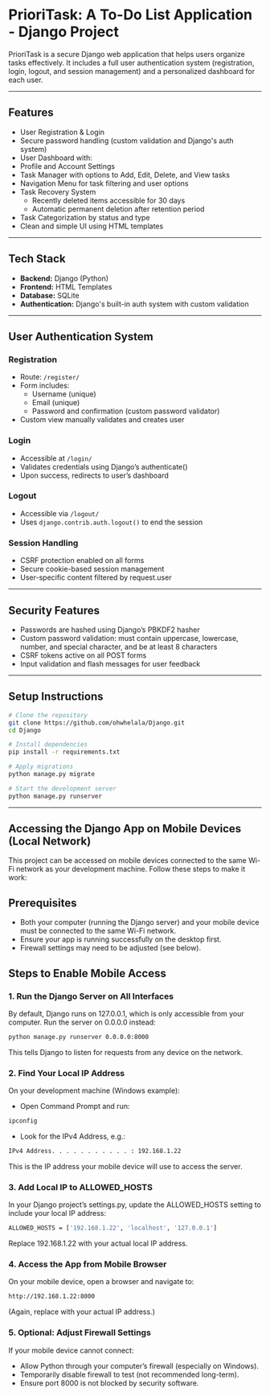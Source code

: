 # PrioriTask: A To-Do List Application - Django Project

PrioriTask is a secure Django web application that helps users organize tasks effectively. It includes a full user authentication system (registration, login, logout, and session management) and a personalized dashboard for each user.

---

##  Features

-  User Registration & Login
-  Secure password handling (custom validation and Django's auth system)
-  User Dashboard with:
  - Profile and Account Settings
  - Task Manager with options to Add, Edit, Delete, and View tasks
  - Navigation Menu for task filtering and user options
- Task Recovery System
  - Recently deleted items accessible for 30 days
  - Automatic permanent deletion after retention period
-  Task Categorization by status and type
-  Clean and simple UI using HTML templates

---

##  Tech Stack

- **Backend:** Django (Python)
- **Frontend:** HTML Templates
- **Database:** SQLite
- **Authentication:** Django's built-in auth system with custom validation

---

##  User Authentication System

###  Registration
- Route: `/register/` 
- Form includes:
  - Username (unique)
  - Email (unique)
  - Password and confirmation (custom password validator)
- Custom view manually validates and creates user

###  Login
- Accessible at `/login/`
- Validates credentials using Django’s authenticate()
- Upon success, redirects to user’s dashboard

###  Logout
- Accessible via `/logout/`
- Uses `django.contrib.auth.logout()` to end the session

###  Session Handling
- CSRF protection enabled on all forms
- Secure cookie-based session management
- User-specific content filtered by request.user

---

##  Security Features

-  Passwords are hashed using Django’s PBKDF2 hasher
-  Custom password validation: must contain uppercase, lowercase, number, and special character, and be at least 8 characters
-  CSRF tokens active on all POST forms
-  Input validation and flash messages for user feedback

---

##  Setup Instructions

```bash
# Clone the repository
git clone https://github.com/ohwhelala/Django.git
cd Django

# Install dependencies
pip install -r requirements.txt

# Apply migrations
python manage.py migrate

# Start the development server
python manage.py runserver
```
---

##  Accessing the Django App on Mobile Devices (Local Network)

This project can be accessed on mobile devices connected to the same Wi-Fi network as your development machine. Follow these steps to make it work:

## Prerequisites

- Both your computer (running the Django server) and your mobile device must be connected to the same Wi-Fi network.
- Ensure your app is running successfully on the desktop first.
- Firewall settings may need to be adjusted (see below).

## Steps to Enable Mobile Access

### 1. Run the Django Server on All Interfaces
By default, Django runs on 127.0.0.1, which is only accessible from your computer. Run the server on 0.0.0.0 instead:

```bash
python manage.py runserver 0.0.0.0:8000
```
This tells Django to listen for requests from any device on the network.

### 2. Find Your Local IP Address
On your development machine (Windows example):
- Open Command Prompt and run:
```bash
ipconfig
```

- Look for the IPv4 Address, e.g.:
```bash
IPv4 Address. . . . . . . . . . . : 192.168.1.22
```

This is the IP address your mobile device will use to access the server.

### 3. Add Local IP to ALLOWED_HOSTS
In your Django project’s settings.py, update the ALLOWED_HOSTS setting to include your local IP address:

```bash
ALLOWED_HOSTS = ['192.168.1.22', 'localhost', '127.0.0.1']
```
Replace 192.168.1.22 with your actual local IP address.

### 4. Access the App from Mobile Browser
On your mobile device, open a browser and navigate to:
```bash
http://192.168.1.22:8000
```
(Again, replace with your actual IP address.)

### 5. Optional: Adjust Firewall Settings
If your mobile device cannot connect:
- Allow Python through your computer’s firewall (especially on Windows).
- Temporarily disable firewall to test (not recommended long-term).
- Ensure port 8000 is not blocked by security software.
